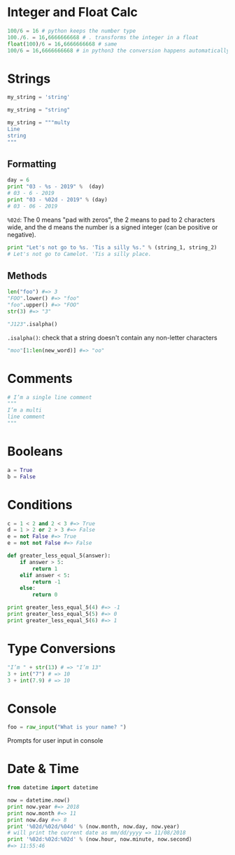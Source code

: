 # Integer and Float Calc

```python
100/6 = 16 # python keeps the number type
100./6. = 16,6666666668 # . transforms the integer in a float
float(100)/6 = 16,6666666668 # same
100/6 = 16,6666666668 # in python3 the conversion happens automatically
```

# Strings

```python
my_string = 'string'

my_string = "string"

my_string = """multy
Line
string
"""
```

## Formatting

```python
day = 6
print "03 - %s - 2019" %  (day)
# 03 - 6 - 2019
print "03 - %02d - 2019" % (day)
# 03 - 06 - 2019
```

`%02d`: The 0 means "pad with zeros", the 2 means to pad to 2 characters wide, and the d means the number is a signed integer (can be positive or negative).

```python
print "Let's not go to %s. 'Tis a silly %s." % (string_1, string_2)
# Let's not go to Camelot. 'Tis a silly place.
```

## Methods

```python
len("foo") #=> 3
"FOO".lower() #=> "foo"
"foo".upper() #=> "FOO"
str(3) #=> "3"
```

```python
"J123".isalpha()
```

`.isalpha()`: check that a string doesn't contain any non-letter characters

```python
"moo"[1:len(new_word)] #=> "oo"
```

# Comments

```python
# I’m a single line comment
"""
I’m a multi
line comment
"""
```

# Booleans

```python
a = True
b = False
```

# Conditions

```python
c = 1 < 2 and 2 < 3 #=> True
d = 1 > 2 or 2 > 3 #=> False
e = not False #=> True
e = not not False #=> False
```

```python
def greater_less_equal_5(answer):
    if answer > 5:
        return 1
    elif answer < 5:
        return -1
    else:
        return 0

print greater_less_equal_5(4) #=> -1
print greater_less_equal_5(5) #=> 0
print greater_less_equal_5(6) #=> 1
```

# Type Conversions

```python
"I’m " + str(13) # => "I’m 13"
3 + int("7") # => 10
3 + int(7.9) # => 10
```

# Console

```python
foo = raw_input("What is your name? ")
```

Prompts for user input in console

# Date & Time

```python
from datetime import datetime

now = datetime.now()
print now.year #=> 2018
print now.month #=> 11
print now.day #=> 8
print '%02d/%02d/%04d' % (now.month, now.day, now.year)
# will print the current date as mm/dd/yyyy => 11/08/2018
print '%02d:%02d:%02d' % (now.hour, now.minute, now.second)
#=> 11:55:46
```
